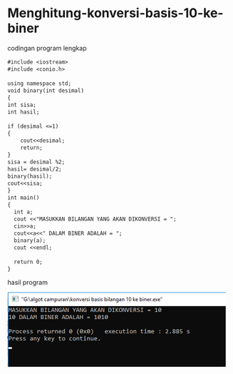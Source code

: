 # Menghitung-konversi-basis-10-ke-biner

codingan program lengkap

    #include <iostream>
    #include <conio.h>

    using namespace std;
    void binary(int desimal)
    {
    int sisa;
    int hasil;

    if (desimal <=1)
    {
        cout<<desimal;
        return;
    }
    sisa = desimal %2;
    hasil= desimal/2;
    binary(hasil);
    cout<<sisa;
    }
    int main()
    {
      int a;
      cout <<"MASUKKAN BILANGAN YANG AKAN DIKONVERSI = ";
      cin>>a;
      cout<<a<<" DALAM BINER ADALAH = ";
      binary(a);
      cout <<endl;

      return 0;
    }
    
hasil program

![img](https://github.com/AbdulahHanafi/Menghitung-konversi-basis-10-ke-biner/blob/master/bilangan%2010%20kebinner%20algo%203%20real.png?raw=true)
